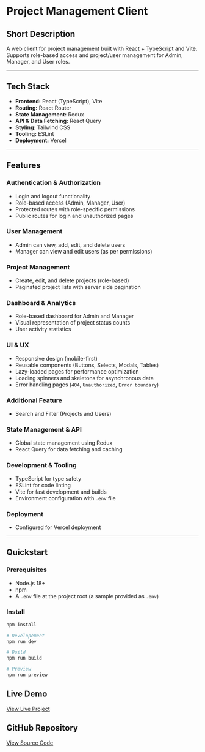 # Project Management Client

## Short Description

A web client for project management built with React + TypeScript and Vite.  
Supports role-based access and project/user management for Admin, Manager, and User roles.

---

## Tech Stack

- **Frontend:** React (TypeScript), Vite
- **Routing:** React Router
- **State Management:** Redux
- **API & Data Fetching:** React Query
- **Styling:** Tailwind CSS
- **Tooling:** ESLint
- **Deployment:** Vercel

---

## Features

### Authentication & Authorization

- Login and logout functionality
- Role-based access (Admin, Manager, User)
- Protected routes with role-specific permissions
- Public routes for login and unauthorized pages

### User Management

- Admin can view, add, edit, and delete users
- Manager can view and edit users (as per permissions)

### Project Management

- Create, edit, and delete projects (role-based)
- Paginated project lists with server side pagination

### Dashboard & Analytics

- Role-based dashboard for Admin and Manager
- Visual representation of project status counts
- User activity statistics

### UI & UX

- Responsive design (mobile-first)
- Reusable components (Buttons, Selects, Modals, Tables)
- Lazy-loaded pages for performance optimization
- Loading spinners and skeletons for asynchronous data
- Error handling pages (`404`, `Unauthorized`, `Error boundary`)

### Additional Feature

- Search and Filter (Projects and Users)

### State Management & API

- Global state management using Redux
- React Query for data fetching and caching

### Development & Tooling

- TypeScript for type safety
- ESLint for code linting
- Vite for fast development and builds
- Environment configuration with `.env` file

### Deployment

- Configured for Vercel deployment

---

## Quickstart

### Prerequisites

- Node.js 18+
- npm
- A `.env` file at the project root (a sample provided as `.env`)

### Install

```bash
npm install

# Developement
npm run dev

# Build
npm run build

# Preview
npm run preview

```

## Live Demo

[View Live Project](https://project-management-portal-client.vercel.app)

## GitHub Repository

[View Source Code](https://github.com/ParveshM/Project-Management-Portal-Client)
